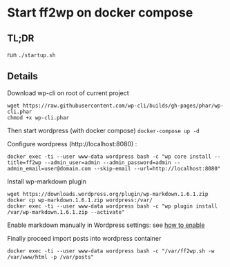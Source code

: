 # Start ff2wp on docker compose

## TL;DR

run `./startup.sh`

## Details

Download wp-cli on root of current project

```
wget https://raw.githubusercontent.com/wp-cli/builds/gh-pages/phar/wp-cli.phar
chmod +x wp-cli.phar
```

Then start wordpress (with docker compose) `docker-compose up -d`

Configure wordpress (http://localhost:8080) :

```
docker exec -ti --user www-data wordpress bash -c "wp core install --title=ff2wp --admin_user=admin --admin_password=admin --admin_email=user@domain.com --skip-email --url=http://localhost:8080"
```

Install wp-markdown plugin

```
wget https://downloads.wordpress.org/plugin/wp-markdown.1.6.1.zip
docker cp wp-markdown.1.6.1.zip wordpress:/var/
docker exec -ti --user www-data wordpress bash -c "wp plugin install /var/wp-markdown.1.6.1.zip --activate"
```

Enable markdown manually in Wordpress settings: see [how to enable](https://en.support.wordpress.com/wordpress-editor/blocks/markdown-block/#enabling-markdown)

Finally proceed import posts into wordpress container

```
docker exec -ti --user www-data wordpress bash -c "/var/ff2wp.sh -w /var/www/html -p /var/posts"
```

